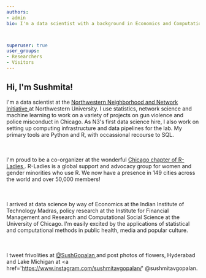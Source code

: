 ```yaml
---
authors:
- admin
bio: I'm a data scientist with a background in Economics and Computational Social Science. I like machine learning, network analysis, informative visualizations, flowers and books! 



superuser: true
user_groups:
- Researchers
- Visitors
---
```


## **Hi, I'm Sushmita!**

<p align="justify">

I'm a data scientist at the <a href="https://sites.northwestern.edu/n3lab/about/"> Northwestern Neighborhood and Network Initiative </a> at Northwestern University. I use statistics, network science and machine learning to work on a variety of projects on gun violence and police misconduct in Chicago. As N3's first data science hire, I also work on setting up computing infrastructure and data pipelines for the lab. My primary tools are Python and R, with occassional recourse to SQL.

<br /><br />
I'm proud to be a co-organizer at the wonderful <a href = "https://rladieschicago.org/"> Chicago chapter of R-Ladies </a>. R-Ladies is a global support and advocacy group for women and gender minorities who use R. We now have a presence in 149 cities across the world and over 50,000 members!

<br /><br />
I arrived at data science by way of Economics at the Indian Institute of Technology Madras, policy research at the Institute for Financial Management and Research and Computational Social Science at the University of Chicago. I'm easily excited by the applications of statistical and computational methods in public health, media and popular culture. 

<br /><br />
I tweet frivolities at <a href='https://twitter.com/SushGopalan'> @SushGopalan </a> and post photos of flowers, Hyderabad and Lake Michigan at <a href='https://www.instagram.com/sushmitavgopalan/' </a> @sushmitavgopalan. </p>